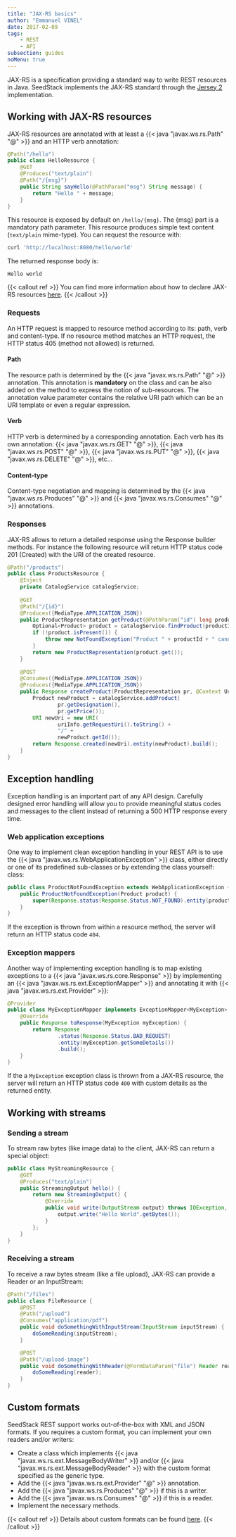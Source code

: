 ```yaml
---
title: "JAX-RS basics"
author: "Emmanuel VINEL"
date: 2017-02-09
tags:
    - REST
    - API
subsection: guides
noMenu: true
---
```


JAX-RS is a specification providing a standard way to write REST resources in Java. SeedStack implements the JAX-RS
standard through the [Jersey 2](https://jersey.java.net/) implementation.<!--more-->

## Working with JAX-RS resources

JAX-RS resources are annotated with at least a {{< java "javax.ws.rs.Path" "@" >}} and an HTTP verb annotation:

```java
@Path("/hello")
public class HelloResource {
    @GET
    @Produces("text/plain")
    @Path("/{msg}")
    public String sayHello(@PathParam("msg") String message) {
        return "Hello " + message;
    }
}
```

This resource is exposed by default on `/hello/{msg}`. The {msg} part is a mandatory path parameter. This resource
produces simple text content (`text/plain` mime-type). You can request the resource with:

```bash
curl 'http://localhost:8080/hello/world'
```

The returned response body is:

```plain
Hello world
```

{{< callout ref >}}
You can find more information about how to declare JAX-RS resources [here](https://jersey.java.net/documentation/latest/jaxrs-resources.html).
{{< /callout >}} 

### Requests

An HTTP request is mapped to resource method according to its: path, verb and content-type. If no resource method matches 
an HTTP request, the HTTP status 405 (method not allowed) is returned.

#### Path

The resource path is determined by the {{< java "javax.ws.rs.Path" "@" >}} annotation. This annotation is **mandatory** 
on the class and can be also added on the method to express the notion of sub-resources. The annotation value parameter 
contains the relative URI path which can be an URI template or even a regular expression.

#### Verb

HTTP verb is determined by a corresponding annotation. Each verb has its own annotation: {{< java "javax.ws.rs.GET" "@" >}},
{{< java "javax.ws.rs.POST" "@" >}}, {{< java "javax.ws.rs.PUT" "@" >}}, {{< java "javax.ws.rs.DELETE" "@" >}}, etc...

#### Content-type

Content-type negotiation and mapping is determined by the {{< java "javax.ws.rs.Produces" "@" >}} and 
{{< java "javax.ws.rs.Consumes" "@" >}} annotations.

### Responses

JAX-RS allows to return a detailed response using the Response builder methods. For instance the following resource 
will return HTTP status code 201 (Created) with the URI of the created resource.

```java
@Path("/products")
public class ProductsResource {
    @Inject
    private CatalogService catalogService;
    
    @GET
    @Path("/{id}")
    @Produces({MediaType.APPLICATION_JSON})
    public ProductRepresentation getProduct(@PathParam("id") long productId) {
        Optional<Product> product = catalogService.findProduct(productId);
        if (!product.isPresent()) {
            throw new NotFoundException("Product " + productId + " cannot be found");
        }
        return new ProductRepresentation(product.get());
    }
    
    @POST
    @Consumes({MediaType.APPLICATION_JSON})
    @Produces({MediaType.APPLICATION_JSON})
    public Response createProduct(ProductRepresentation pr, @Context UriInfo uriInfo) {
        Product newProduct = catalogService.addProduct(
                pr.getDesignation(), 
                pr.getPrice());
        URI newUri = new URI(
                uriInfo.getRequestUri().toString() + 
                "/" + 
                newProduct.getId());
        return Response.created(newUri).entity(newProduct).build();
    }
}
```

## Exception handling

Exception handling is an important part of any API design. Carefully designed error handling will allow you to provide 
meaningful status codes and messages to the client instead of returning a 500 HTTP response every time.

### Web application exceptions

One way to implement clean exception handling in your REST API is to use the {{< java "javax.ws.rs.WebApplicationException" >}}
class, either directly or one of its predefined sub-classes or by extending the class yourself:  
class:

```java
public class ProductNotFoundException extends WebApplicationException {
    public ProductNotFoundException(Product product) {
        super(Response.status(Response.Status.NOT_FOUND).entity(product.getId()).build());
    }
}
```

If the exception is thrown from within a resource method, the server will return an HTTP status code `404`. 
 
### Exception mappers
 
Another way of implementing exception handling is to map existing exceptions to a {{< java "javax.ws.rs.core.Response" >}}
by implementing an {{< java "javax.ws.rs.ext.ExceptionMapper" >}} and annotating it with {{< java "javax.ws.rs.ext.Provider" >}}: 

```java
@Provider
public class MyExceptionMapper implements ExceptionMapper<MyException> {
    @Override
    public Response toResponse(MyException myException) {
        return Response
                .status(Response.Status.BAD_REQUEST)
                .entity(myException.getSomeDetails())
                .build();
    }
}
```

If the a `MyException` exception class is thrown from a JAX-RS resource, the server will return an HTTP status code `400`
with custom details as the returned entity.

## Working with streams

### Sending a stream

To stream raw bytes (like image data) to the client, JAX-RS can return a special object:

```java
public class MyStreamingResource {
    @GET
    @Produces("text/plain")
    public StreamingOutput hello() {
        return new StreamingOutput() {
            @Override
            public void write(OutputStream output) throws IOException, WebApplicationException {
                output.write("Hello World".getBytes());
            }
        };
    }
}
```

### Receiving a stream

To receive a raw bytes stream (like a file upload), JAX-RS can provide a Reader or an InputStream:

```java
@Path("/files")
public class FileResource {
    @POST
    @Path("/upload")
    @Consumes("application/pdf")
    public void doSomethingWithInputStream(InputStream inputStream) {
        doSomeReading(inputStream);
    }

    @POST
    @Path("/upload-image")
    public void doSomethingWithReader(@FormDataParam("file") Reader reader) {
        doSomeReading(reader);
    }
}
```

## Custom formats

SeedStack REST support works out-of-the-box with XML and JSON formats. If you requires a custom format, you can implement
your own readers and/or writers:

* Create a class which implements {{< java "javax.ws.rs.ext.MessageBodyWriter" >}} and/or {{< java "javax.ws.rs.ext.MessageBodyReader" >}}
with the custom format specified as the generic type.
* Add the {{< java "javax.ws.rs.ext.Provider" "@" >}} annotation.
* Add the {{< java "javax.ws.rs.Produces" "@" >}} if this is a writer.
* Add the {{< java "javax.ws.rs.Consumes" "@" >}} if this is a reader.
* Implement the necessary methods.

{{< callout ref >}}
Details about custom formats can be found [here](http://docs.oracle.com/javaee/7/api/javax/ws/rs/ext/package-summary.html).
{{< /callout >}} 
